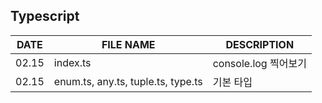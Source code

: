 ## Typescript
|DATE|FILE NAME|DESCRIPTION|
|---|---|---|
|02.15|index.ts|console.log 찍어보기|
|02.15|enum.ts, any.ts, tuple.ts, type.ts|기본 타입|
